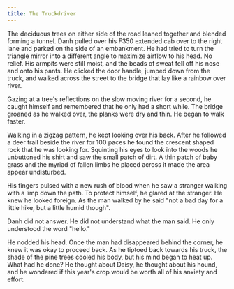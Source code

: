 ```yaml
---
title: The Truckdriver
---
```


The deciduous trees on either side of the road leaned together and blended forming a tunnel. Danh pulled over his F350 extended cab over to the right lane and parked on the side of an embankment.  He had tried to turn the triangle mirror into a different angle to maximize airflow to his head. No relief. His armpits were still moist, and the beads of sweat fell off his nose and onto his pants. He clicked the door handle, jumped down from the truck, and walked across the street to the bridge that lay like a rainbow over river. 

Gazing at a tree's reflections on the slow moving river for a second, he caught himself and remembered that he only had a short while. The bridge groaned as he walked over, the planks were dry and thin. He began to walk faster. 

Walking in a zigzag pattern, he kept looking over his back.  After he followed a deer trail beside the river for 100 paces he found the crescent shaped rock that he was looking for.  Squinting his eyes to look into the woods he unbuttoned his shirt and saw the small patch of dirt. A thin patch of baby grass and the myriad of fallen limbs he placed across it made the area appear undisturbed.

His fingers pulsed with a new rush of blood when he saw a stranger walking with a limp down the path. To protect himself, he glared at the stranger. He knew he looked foreign. As the man walked by he said "not a bad day for a little hike, but a little humid though".

Danh did not answer. He did not understand what the man said. He only understood the word "hello." 

He nodded his head. Once the man had disappeared behind the corner, he knew it was okay to proceed back.  As he tiptoed back towards his truck, the shade of the pine trees cooled his body, but his mind began to heat up. What had he done?  He thought about Daisy, he thought about his hound, and he wondered if this year's crop would be worth all of his anxiety and effort. 